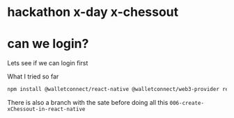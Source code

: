 # hackathon x-day x-chessout

# can we login?

Lets see if we can login first

What I tried so far
```bash
npm install @walletconnect/react-native @walletconnect/web3-provider react-native-webview


```
There is also a branch with the sate before doing all this
`006-create-xChessout-in-react-native`